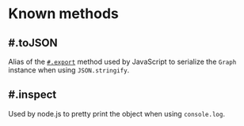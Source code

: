 # Known methods

## #.toJSON

Alias of the [`#.export`](#export) method used by JavaScript to serialize the `Graph` instance when using `JSON.stringify`.

## #.inspect

Used by node.js to pretty print the object when using `console.log`.
